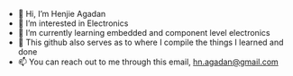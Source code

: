 - 👋 Hi, I’m Henjie Agadan
- 👀 I’m interested in Electronics
- 🌱 I’m currently learning embedded and component level electronics
- 🌱 This github also serves as to where I compile the things I learned and done
- 📫 You can reach out to me through this email, hn.agadan@gmail.com

<!---
hagdn/hagdn is a ✨ special ✨ repository because its `README.md` (this file) appears on your GitHub profile.
You can click the Preview link to take a look at your changes.
--->
